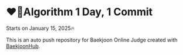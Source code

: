 # ❤️‍🔥Algorithm 1 Day, 1 Commit
Starts on January 15, 2025🔥

This is an auto push repository for Baekjoon Online Judge created with [BaekjoonHub](https://github.com/BaekjoonHub/BaekjoonHub).
